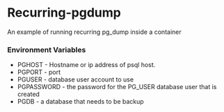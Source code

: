 # Recurring-pgdump
An example of running recurring pg_dump inside a container

### Environment Variables

 * PGHOST - Hostname or ip address of psql host.
 * PGPORT - port 
 * PGUSER - database user account to use
 * PGPASSWORD - the password for the PG_USER database user that is created
 * PGDB - a database that needs to be backup
